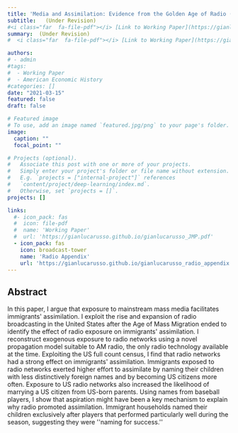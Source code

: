 ```yaml
---
title: 'Media and Assimilation: Evidence from the Golden Age of Radio (2021)'
subtitle:   (Under Revision)
#<i class="far  fa-file-pdf"></i> [Link to Working Paper](https://gianlucarusso.github.io/gianlucarusso_JMP.pdf) <br>
summary:  (Under Revision)
#  <i class="far  fa-file-pdf"></i> [Link to Working Paper](https://gianlucarusso.github.io/gianlucarusso_JMP.pdf) (Under Revision)

authors:
# - admin
#tags:
#  - Working Paper
#  - American Economic History
#categories: []
date: "2021-03-15"
featured: false
draft: false

# Featured image
# To use, add an image named `featured.jpg/png` to your page's folder.
image:
  caption: ""
  focal_point: ""

# Projects (optional).
#   Associate this post with one or more of your projects.
#   Simply enter your project's folder or file name without extension.
#   E.g. `projects = ["internal-project"]` references
#   `content/project/deep-learning/index.md`.
#   Otherwise, set `projects = []`.
projects: []

links:
  #- icon_pack: fas
  #  icon: file-pdf
  #  name: 'Working Paper'
  #  url: 'https://gianlucarusso.github.io/gianlucarusso_JMP.pdf'
  - icon_pack: fas
    icon: broadcast-tower
    name: 'Radio Appendix'
    url: 'https://gianlucarusso.github.io/gianlucarusso_radio_appendix.pdf'
---
```


## Abstract

In this paper, I argue that exposure to mainstream mass media facilitates immigrants' assimilation. I exploit the rise and expansion of radio broadcasting in the United States after the Age of Mass Migration ended to identify the effect of radio exposure on immigrants' assimilation.
I reconstruct exogenous exposure to radio networks using a novel propagation model suitable to AM radio, the only radio technology available at the time.
Exploiting the US full count census, I find that radio networks had a strong effect on immigrants' assimilation. Immigrants exposed to radio networks exerted higher effort to assimilate by naming their children with less distinctively foreign names and by becoming US citizens more often. Exposure to US radio networks also increased the likelihood of marrying a US citizen from US-born parents. Using names from baseball players, I show that aspiration might have been a key mechanism to explain why radio promoted assimilation. Immigrant households named their children exclusively after players that performed particularly well during the season, suggesting they were ''naming for success.''
